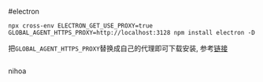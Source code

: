#electron 

```shell
npx cross-env ELECTRON_GET_USE_PROXY=true GLOBAL_AGENT_HTTPS_PROXY=http://localhost:3128 npm install electron -D
```

把`GLOBAL_AGENT_HTTPS_PROXY`替换成自己的代理即可下载安装,
参考[链接](https://stackoverflow.com/questions/60054531/how-can-i-solve-the-connection-problem-during-npm-install-behind-a-proxy)

<style>
	.tabs {
		 overflow: hidden;
	}
	.tabs div {
		display: none
	 }
	 .tabs div::first-child {
		 display: block;
	 }
	 .tabs input[type="radio"] {
		  display: none; 
	 }
	 .tabs input[type="radio"]:checked + label + div {
		 display: block;
	 }
</style>

<div class="tabs">
	<div id="tab1">  第一个tab页的内容 </div>
	<div id="tab2">  第二个tab页的内容 </div>
	<div id="tab3">  第三个tab页的内容 </div>
</div>

nihoa




